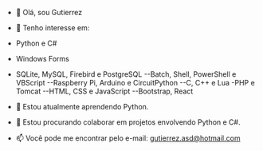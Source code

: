 - 👋 Olá, sou Gutierrez

- 👀 Tenho interesse em:
 - Python e C#
 - Windows Forms
 - SQLite, MySQL, Firebird e PostgreSQL
--Batch, Shell, PowerShell e VBScript
--Raspberry Pi, Arduino e CircuitPython
--C, C++ e Lua
-PHP e Tomcat
--HTML, CSS e JavaScript
--Bootstrap, React

- 🌱 Estou atualmente aprendendo Python.

- 👯 Estou procurando colaborar em projetos envolvendo Python e C#.

- 📫 Você pode me encontrar pelo e-mail: [gutierrez.asd@hotmail.com](mailto:gutierrez.asd@hotmail.com)

